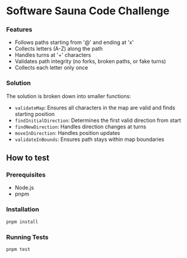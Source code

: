 # Software Sauna Code Challenge



### Features
- Follows paths starting from '@' and ending at 'x'
- Collects letters (A-Z) along the path
- Handles turns at '+' characters
- Validates path integrity (no forks, broken paths, or fake turns)
- Collects each letter only once


### Solution
The solution is broken down into smaller functions:
- `validateMap`: Ensures all characters in the map are valid and finds starting position
- `findInitialDirection`: Determines the first valid direction from start
- `findNewDirection`: Handles direction changes at turns
- `moveInDirection`: Handles position updates
- `validateInBounds`: Ensures path stays within map boundaries


## How to test

### Prerequisites
- Node.js
- pnpm

### Installation
```bash
pnpm install
```

### Running Tests
```bash
pnpm test
```
